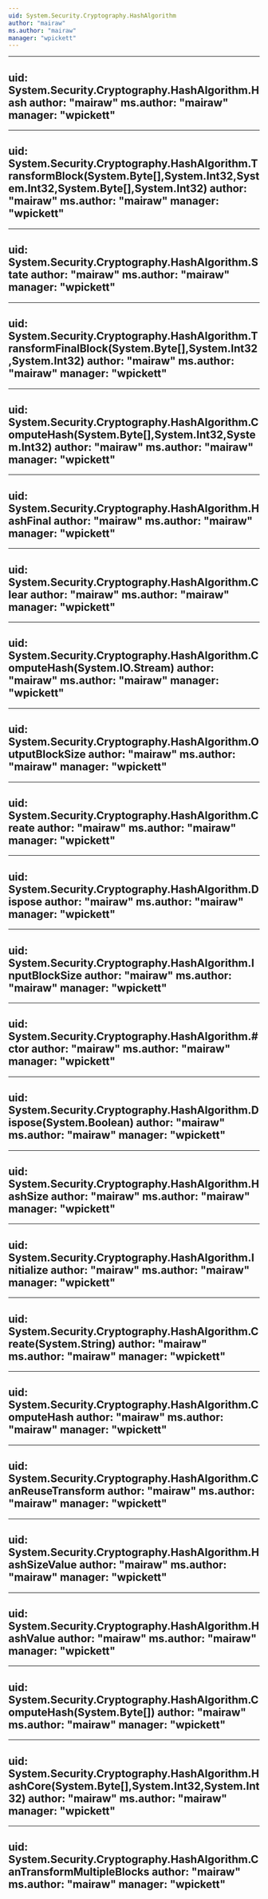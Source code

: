 ```yaml
---
uid: System.Security.Cryptography.HashAlgorithm
author: "mairaw"
ms.author: "mairaw"
manager: "wpickett"
---
```


---
uid: System.Security.Cryptography.HashAlgorithm.Hash
author: "mairaw"
ms.author: "mairaw"
manager: "wpickett"
---

---
uid: System.Security.Cryptography.HashAlgorithm.TransformBlock(System.Byte[],System.Int32,System.Int32,System.Byte[],System.Int32)
author: "mairaw"
ms.author: "mairaw"
manager: "wpickett"
---

---
uid: System.Security.Cryptography.HashAlgorithm.State
author: "mairaw"
ms.author: "mairaw"
manager: "wpickett"
---

---
uid: System.Security.Cryptography.HashAlgorithm.TransformFinalBlock(System.Byte[],System.Int32,System.Int32)
author: "mairaw"
ms.author: "mairaw"
manager: "wpickett"
---

---
uid: System.Security.Cryptography.HashAlgorithm.ComputeHash(System.Byte[],System.Int32,System.Int32)
author: "mairaw"
ms.author: "mairaw"
manager: "wpickett"
---

---
uid: System.Security.Cryptography.HashAlgorithm.HashFinal
author: "mairaw"
ms.author: "mairaw"
manager: "wpickett"
---

---
uid: System.Security.Cryptography.HashAlgorithm.Clear
author: "mairaw"
ms.author: "mairaw"
manager: "wpickett"
---

---
uid: System.Security.Cryptography.HashAlgorithm.ComputeHash(System.IO.Stream)
author: "mairaw"
ms.author: "mairaw"
manager: "wpickett"
---

---
uid: System.Security.Cryptography.HashAlgorithm.OutputBlockSize
author: "mairaw"
ms.author: "mairaw"
manager: "wpickett"
---

---
uid: System.Security.Cryptography.HashAlgorithm.Create
author: "mairaw"
ms.author: "mairaw"
manager: "wpickett"
---

---
uid: System.Security.Cryptography.HashAlgorithm.Dispose
author: "mairaw"
ms.author: "mairaw"
manager: "wpickett"
---

---
uid: System.Security.Cryptography.HashAlgorithm.InputBlockSize
author: "mairaw"
ms.author: "mairaw"
manager: "wpickett"
---

---
uid: System.Security.Cryptography.HashAlgorithm.#ctor
author: "mairaw"
ms.author: "mairaw"
manager: "wpickett"
---

---
uid: System.Security.Cryptography.HashAlgorithm.Dispose(System.Boolean)
author: "mairaw"
ms.author: "mairaw"
manager: "wpickett"
---

---
uid: System.Security.Cryptography.HashAlgorithm.HashSize
author: "mairaw"
ms.author: "mairaw"
manager: "wpickett"
---

---
uid: System.Security.Cryptography.HashAlgorithm.Initialize
author: "mairaw"
ms.author: "mairaw"
manager: "wpickett"
---

---
uid: System.Security.Cryptography.HashAlgorithm.Create(System.String)
author: "mairaw"
ms.author: "mairaw"
manager: "wpickett"
---

---
uid: System.Security.Cryptography.HashAlgorithm.ComputeHash
author: "mairaw"
ms.author: "mairaw"
manager: "wpickett"
---

---
uid: System.Security.Cryptography.HashAlgorithm.CanReuseTransform
author: "mairaw"
ms.author: "mairaw"
manager: "wpickett"
---

---
uid: System.Security.Cryptography.HashAlgorithm.HashSizeValue
author: "mairaw"
ms.author: "mairaw"
manager: "wpickett"
---

---
uid: System.Security.Cryptography.HashAlgorithm.HashValue
author: "mairaw"
ms.author: "mairaw"
manager: "wpickett"
---

---
uid: System.Security.Cryptography.HashAlgorithm.ComputeHash(System.Byte[])
author: "mairaw"
ms.author: "mairaw"
manager: "wpickett"
---

---
uid: System.Security.Cryptography.HashAlgorithm.HashCore(System.Byte[],System.Int32,System.Int32)
author: "mairaw"
ms.author: "mairaw"
manager: "wpickett"
---

---
uid: System.Security.Cryptography.HashAlgorithm.CanTransformMultipleBlocks
author: "mairaw"
ms.author: "mairaw"
manager: "wpickett"
---
